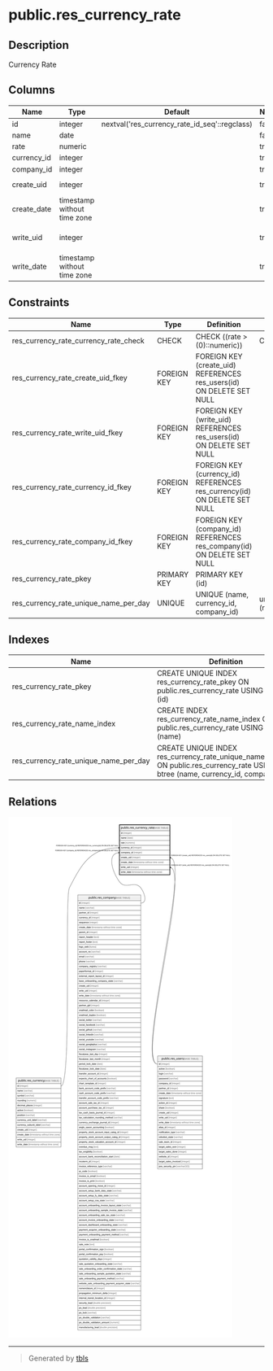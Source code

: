 # public.res_currency_rate

## Description

Currency Rate

## Columns

| Name | Type | Default | Nullable | Children | Parents | Comment |
| ---- | ---- | ------- | -------- | -------- | ------- | ------- |
| id | integer | nextval('res_currency_rate_id_seq'::regclass) | false |  |  |  |
| name | date |  | false |  |  | Date |
| rate | numeric |  | true |  |  | Rate |
| currency_id | integer |  | true |  | [public.res_currency](public.res_currency.md) | Currency |
| company_id | integer |  | true |  | [public.res_company](public.res_company.md) | Company |
| create_uid | integer |  | true |  | [public.res_users](public.res_users.md) | Created by |
| create_date | timestamp without time zone |  | true |  |  | Created on |
| write_uid | integer |  | true |  | [public.res_users](public.res_users.md) | Last Updated by |
| write_date | timestamp without time zone |  | true |  |  | Last Updated on |

## Constraints

| Name | Type | Definition | Comment |
| ---- | ---- | ---------- | ------- |
| res_currency_rate_currency_rate_check | CHECK | CHECK ((rate > (0)::numeric)) | CHECK (rate>0) |
| res_currency_rate_create_uid_fkey | FOREIGN KEY | FOREIGN KEY (create_uid) REFERENCES res_users(id) ON DELETE SET NULL |  |
| res_currency_rate_write_uid_fkey | FOREIGN KEY | FOREIGN KEY (write_uid) REFERENCES res_users(id) ON DELETE SET NULL |  |
| res_currency_rate_currency_id_fkey | FOREIGN KEY | FOREIGN KEY (currency_id) REFERENCES res_currency(id) ON DELETE SET NULL |  |
| res_currency_rate_company_id_fkey | FOREIGN KEY | FOREIGN KEY (company_id) REFERENCES res_company(id) ON DELETE SET NULL |  |
| res_currency_rate_pkey | PRIMARY KEY | PRIMARY KEY (id) |  |
| res_currency_rate_unique_name_per_day | UNIQUE | UNIQUE (name, currency_id, company_id) | unique (name,currency_id,company_id) |

## Indexes

| Name | Definition |
| ---- | ---------- |
| res_currency_rate_pkey | CREATE UNIQUE INDEX res_currency_rate_pkey ON public.res_currency_rate USING btree (id) |
| res_currency_rate_name_index | CREATE INDEX res_currency_rate_name_index ON public.res_currency_rate USING btree (name) |
| res_currency_rate_unique_name_per_day | CREATE UNIQUE INDEX res_currency_rate_unique_name_per_day ON public.res_currency_rate USING btree (name, currency_id, company_id) |

## Relations

![er](public.res_currency_rate.svg)

---

> Generated by [tbls](https://github.com/k1LoW/tbls)
